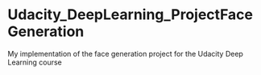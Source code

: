# Udacity_DeepLearning_ProjectFaceGeneration
 My implementation of the face generation project for the Udacity Deep Learning course
